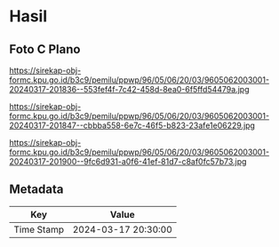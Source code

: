 # Hasil

## Foto C Plano

https://sirekap-obj-formc.kpu.go.id/b3c9/pemilu/ppwp/96/05/06/20/03/9605062003001-20240317-201836--553fef4f-7c42-458d-8ea0-6f5ffd54479a.jpg

https://sirekap-obj-formc.kpu.go.id/b3c9/pemilu/ppwp/96/05/06/20/03/9605062003001-20240317-201847--cbbba558-6e7c-46f5-b823-23afe1e06229.jpg

https://sirekap-obj-formc.kpu.go.id/b3c9/pemilu/ppwp/96/05/06/20/03/9605062003001-20240317-201900--9fc6d931-a0f6-41ef-81d7-c8af0fc57b73.jpg


## Metadata

| Key        | Value               |
| ---------- | ------------------- |
| Time Stamp | 2024-03-17 20:30:00 |




